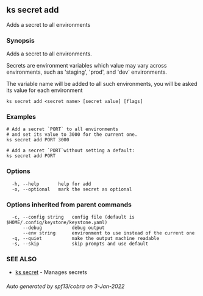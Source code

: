 ## ks secret add

Adds a secret to all environments

### Synopsis

Adds a secret to all environments.

Secrets are environment variables which value may vary
across environments, such as 'staging', 'prod',
and 'dev' environments.

The variable name will be added to all such environments,
you will be asked its value for each environment


```
ks secret add <secret name> [secret value] [flags]
```

### Examples

```
# Add a secret `PORT` to all environments
# and set its value to 3000 for the current one.
ks secret add PORT 3000

# Add a secret `PORT`without setting a default:
ks secret add PORT
```

### Options

```
  -h, --help       help for add
  -o, --optional   mark the secret as optional
```

### Options inherited from parent commands

```
  -c, --config string   config file (default is $HOME/.config/keystone/keystone.yaml)
      --debug           debug output
      --env string      environment to use instead of the current one
  -q, --quiet           make the output machine readable
  -s, --skip            skip prompts and use default
```

### SEE ALSO

* [ks secret](ks_secret.md)	 - Manages secrets

###### Auto generated by spf13/cobra on 3-Jan-2022
